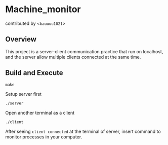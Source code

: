 # Machine_monitor
contributed by <`bauuuu1021`>

## Overview
This project is a server-client communication practice that run on localhost, and the server allow multiple clients connected at the same time. 
## Build and Execute
```
make
```
Setup server first
```
./server
```
Open another terminal as a client
```
./client
```
After seeing `client connected` at the terminal of server, insert command to monitor processes in your computer. 